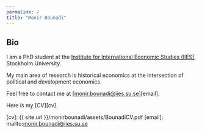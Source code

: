 ```yaml
---
permalink: /
title: "Monir Bounadi"
---
```


## Bio

I am a PhD student at the [Institute for International Economic Studies (IIES)](https://www.su.se/institute-for-international-economic-studies/), Stockholm University. 

My main area of research is historical economics at the intersection of political and development economics.

Feel free to contact me at [monir.bounadi@iies.su.se][email]. 

Here is my [CV][cv].

[cv]: {{ site.url }}/monirbounadi/assets/BounadiCV.pdf
[email]: mailto:monir.bounadi@iies.su.se
